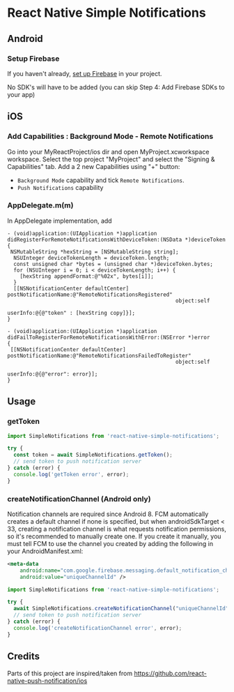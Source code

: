 # React Native Simple Notifications

## Android

### Setup Firebase

If you haven't already, [set up Firebase](https://firebase.google.com/docs/android/setup) in your project.

No SDK's will have to be added (you can skip Step 4: Add Firebase SDKs to your app)

## iOS

### Add Capabilities : Background Mode - Remote Notifications

Go into your MyReactProject/ios dir and open MyProject.xcworkspace workspace.
Select the top project "MyProject" and select the "Signing & Capabilities" tab.
Add a 2 new Capabilities using "+" button:

- `Background Mode` capability and tick `Remote Notifications`.
- `Push Notifications` capability

### AppDelegate.m(m)

In AppDelegate implementation, add

```objc
- (void)application:(UIApplication *)application didRegisterForRemoteNotificationsWithDeviceToken:(NSData *)deviceToken
{
 NSMutableString *hexString = [NSMutableString string];
  NSUInteger deviceTokenLength = deviceToken.length;
  const unsigned char *bytes = (unsigned char *)deviceToken.bytes;
  for (NSUInteger i = 0; i < deviceTokenLength; i++) {
    [hexString appendFormat:@"%02x", bytes[i]];
  }
  [[NSNotificationCenter defaultCenter] postNotificationName:@"RemoteNotificationsRegistered"
                                                      object:self
                                                    userInfo:@{@"token" : [hexString copy]}];
}

- (void)application:(UIApplication *)application didFailToRegisterForRemoteNotificationsWithError:(NSError *)error
{
 [[NSNotificationCenter defaultCenter] postNotificationName:@"RemoteNotificationsFailedToRegister"
                                                      object:self
                                                    userInfo:@{@"error": error}];
}
```

## Usage
### getToken
```ts
import SimpleNotifications from 'react-native-simple-notifications';

try {
  const token = await SimpleNotifications.getToken();
  // send token to push notification server
} catch (error) {
  console.log('getToken error', error);
}
```

### createNotificationChannel (Android only)
Notification channels are required since Android 8. FCM automatically creates a default channel if none is specified, but when androidSdkTarget < 33, creating a notification channel is what requests notification permissions, so it's recommended to manually create one.
If you create it manually, you must tell FCM to use the channel you created by adding the following in your AndroidManifest.xml:
```xml
<meta-data
    android:name="com.google.firebase.messaging.default_notification_channel_id"
    android:value="uniqueChannelId" />
```
```ts
import SimpleNotifications from 'react-native-simple-notifications';

try {
  await SimpleNotifications.createNotificationChannel("uniqueChannelId", "uniqueChannelName");
  // send token to push notification server
} catch (error) {
  console.log('createNotificationChannel error', error);
}
```

## Credits

Parts of this project are inspired/taken from https://github.com/react-native-push-notification/ios
